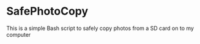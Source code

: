 # SafePhotoCopy
This is a simple Bash script to safely copy photos from a SD card on to my computer
